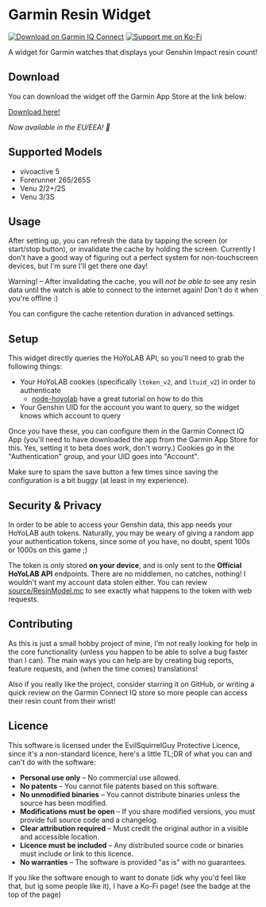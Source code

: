 # Garmin Resin Widget

[![Download on Garmin IQ Connect](https://img.shields.io/badge/Download_on-Garmin_IQ_Connect-blue?logo=garmin)](https://apps.garmin.com/apps/265aed1b-d72b-484b-8baf-c09b00e57f24?tid=0)
[![Support me on Ko-Fi](https://img.shields.io/badge/Support_me-on_Ko--Fi-ff5e5b?logo=kofi)](https://ko-fi.com/P5P5198VXT)


A widget for Garmin watches that displays your Genshin Impact resin count!

## Download

You can download the widget off the Garmin App Store at the link below:

[Download here!](https://apps.garmin.com/apps/265aed1b-d72b-484b-8baf-c09b00e57f24?tid=0)

*Now available in the EU/EEA! 🎉*

## Supported Models

* vívoactive 5
* Forerunner 265/265S
* Venu 2/2+/2S
* Venu 3/3S

## Usage

After setting up, you can refresh the data by tapping the screen (or start/stop button), or invalidate the cache by holding the screen. Currently I don't have a good way of figuring out a perfect system for non-touchscreen devices, but I'm sure I'll get there one day!

Warning! – After invalidating the cache, you will *not be able to* see any resin data until the watch is able to connect to the internet again! Don't do it when you're offline :)

You can configure the cache retention duration in advanced settings.

## Setup

This widget directly queries the HoYoLAB API, so you'll need to grab the following things:

* Your HoYoLAB cookies (specifically `ltoken_v2`, and `ltuid_v2`) in order to authenticate
  * [node-hoyolab](https://github.com/iseizuu/node-hoyolab) have a great tutorial on how to do this
* Your Genshin UID for the account you want to query, so the widget knows which account to query

Once you have these, you can configure them in the Garmin Connect IQ App (you'll need to have downloaded the app
from the Garmin App Store for this. Yes, setting it to beta does work, don't worry.) Cookies go in the "Authentication"
group, and your UID goes into "Account".

Make sure to spam the save button a few times since saving the configuration is a bit buggy (at least in my experience).

## Security & Privacy

In order to be able to access your Genshin data, this app needs your HoYoLAB auth tokens. Naturally, you may be weary of giving a random app
your authentication tokens, since some of you have, no doubt, spent 100s or 1000s on this game ;)

The token is only stored __on your device__, and is only sent to the **Official HoYoLAB API** endpoints. There are no middlemen, no catches,
nothing! I wouldn't want my account data stolen either. You can review [source/ResinModel.mc](source/ResinModel.mc) to see exactly what happens
to the token with web requests.

## Contributing

As this is just a small hobby project of mine, I'm not really looking for help in the core functionality (unless you happen to
be able to solve a bug faster than I can). The main ways you can help are by creating bug reports, feature requests, and (when
the time comes) translations!

Also if you really like the project, consider starring it on GitHub, or writing a quick review on the Garmin Connect IQ store
so more people can access their resin count from their wrist!

## Licence

This software is licensed under the EvilSquirrelGuy Protective Licence, since it's a non-standard licence, here's a little TL;DR of what you can and
can't do with the software:

- **Personal use only** – No commercial use allowed.  
- **No patents** – You cannot file patents based on this software.  
- **No unmodified binaries** – You cannot distribute binaries unless the source has been modified.  
- **Modifications must be open** – If you share modified versions, you must provide full source code and a changelog.  
- **Clear attribution required** – Must credit the original author in a visible and accessible location.  
- **Licence must be included** – Any distributed source code or binaries must include or link to this licence.  
- **No warranties** – The software is provided "as is" with no guarantees.  

If you like the software enough to want to donate (idk why you'd feel like that, but ig some people like it), I have a Ko-Fi 
page! (see the badge at the top of the page)
